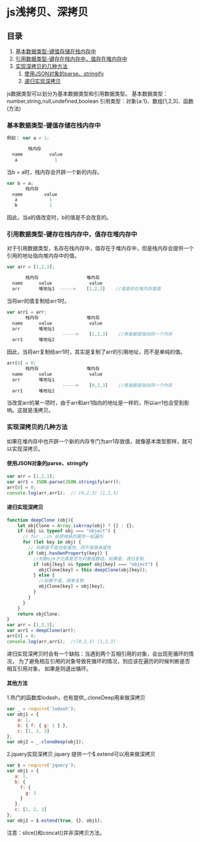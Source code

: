 # js浅拷贝、深拷贝 #

## 目录 ##

1. [基本数据类型-键值存储在栈内存中](#href1)
2. [引用数据类型-键存在栈内存中，值存在堆内存中](#href2)
3. [实现深拷贝的几种方法](#href3)
   1. [使用JSON对象的parse、stringify](#href3-1)
   2. [递归实现深拷贝](#href3-2)

js数据类型可以划分为基本数据类型和引用数据类型。
基本数据类型：number,string,null,undefined,boolean
引用类型：对象{a:1}、数组[1,2,3]、函数(方法)


### <a name='href1'>基本数据类型-键值存储在栈内存中</a> ###

```js
例如： var a = 1;

        栈内存
  name          value
   a              1
```

当b = a时，栈内存会开辟一个新的内存。

```js
var b = a;
       栈内存
  name        value
   a            1
   b            1
```

因此，当a的值改变时，b的值是不会改变的。


### <a name='href2'>引用数据类型-键存在栈内存中，值存在堆内存中</a> ###

对于引用数据类型，名存在栈内存中，值存在于堆内存中，但是栈内存会提供一个引用的地址指向堆内存中的值。

```js
var arr = [1,2,3];

       栈内存                  堆内存
  name      value              value
  arr       堆地址1  ----->    [1,2,3]    //值是存在堆内存里面

```

当将arr的值复制给arr1时。

```js
var arr1 = arr;
       栈内存                  堆内存
  name      value              value
  arr       堆地址1  
                     ----->    [1,2,3]    //两者都是指向同一个内存
  arr1      堆地址2
```
因此，当将arr复制给arr1时，其实是复制了arr的引用地址，而不是单纯的值。


```js
arr[0] = 0;
       栈内存                  堆内存
  name      value              value
  arr       堆地址1  
                     ----->    [0,2,3]    //两者都是指向同一个内存
  arr1      堆地址2
```
当改变arr的某一项时，由于arr和arr1指向的地址是一样的，所以arr1也会受到影响。这就是浅拷贝。



### <a name='href3'>实现深拷贝的几种方法</a> ###

如果在堆内存中也开辟一个新的内存专门为arr1存放值，就像基本类型那样，就可以实现深拷贝。

#### <a name='href3-1'>使用JSON对象的parse、stringify</a> ####

```js
var arr = [1,2,3];
var arr1 = JSON.parse(JSON.stringify(arr));
arr[0] = 0;
console.log(arr,arr1);  // [0,2,3] [1,2,3]
```

#### <a name='href3-2'>递归实现深拷贝</a> ####

```js
function deepClone (obj){
    let objClone = Array.isArray(obj) ? [] : {};
    if (obj && typeof obj === "object") {
      // for...in 会把继承的属性一起遍历
      for (let key in obj) {
        // 判断是不是自有属性，而不是继承属性
        if (obj.hasOwnProperty(key)) {
          //判断ojb子元素是否为对象或数组，如果是，递归复制
          if (obj[key] && typeof obj[key] === "object") {
            objClone[key] = this.deepClone(obj[key]);
          } else {
            //如果不是，简单复制
            objClone[key] = obj[key];
          }
        }
      }
    }
    return objClone;
}
var arr = [1,2,3];
var arr1 = deepClone(arr);
arr[0] = 0;
console.log(arr,arr1);  //[0,2,3] [1,2,3]
```
递归实现深拷贝时会有一个缺陷：当遇到两个互相引用的对象，会出现死循环的情况，
为了避免相互引用的对象导致死循环的情况，则应该在遍历的时候判断是否相互引用对象，
如果是则退出循环。

#### <a name='href3-3'>其他方法</a> ####

1.热门的函数库lodash，也有提供_.cloneDeep用来做深拷贝

```js
var _ = require('lodash');
var obj1 = {
    a: 1,
    b: { f: { g: 1 } },
    c: [1, 2, 3]
};
var obj2 = _.cloneDeep(obj1);
```

2.jquery实现深拷贝
jquery 提供一个$.extend可以用来做深拷贝

```js
var $ = require('jquery');
var obj1 = {
   a: 1,
   b: {
     f: {
       g: 1
     }
   },
   c: [1, 2, 3]
};
var obj2 = $.extend(true, {}, obj1);
```

注意：slice()和concat()并非深拷贝方法。
